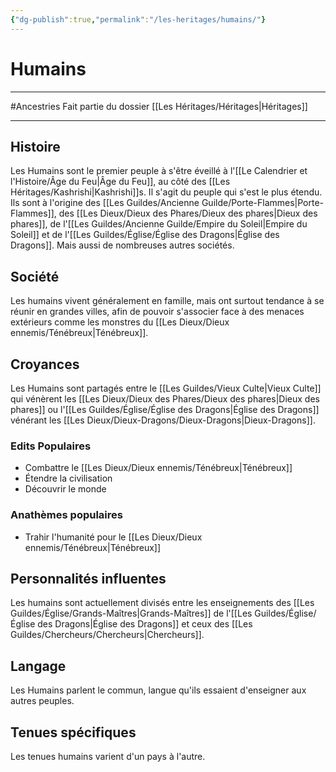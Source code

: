```yaml
---
{"dg-publish":true,"permalink":"/les-heritages/humains/"}
---
```


# Humains
---
#Ancestries 
Fait partie du dossier [[Les Héritages/Héritages\|Héritages]]

-------
## Histoire
Les Humains sont le premier peuple à s'être éveillé à l'[[Le Calendrier et l'Histoire/Âge du Feu\|Âge du Feu]], au côté des [[Les Héritages/Kashrishi\|Kashrishi]]s. Il s'agit du peuple qui s'est le plus étendu. Ils sont à l'origine des [[Les Guildes/Ancienne Guilde/Porte-Flammes\|Porte-Flammes]], des [[Les Dieux/Dieux des Phares/Dieux des phares\|Dieux des phares]], de l'[[Les Guildes/Ancienne Guilde/Empire du Soleil\|Empire du Soleil]] et de l'[[Les Guildes/Église/Église des Dragons\|Église des Dragons]]. Mais aussi de nombreuses autres sociétés.
## Société
Les humains vivent généralement en famille, mais ont surtout tendance à se réunir en grandes villes, afin de pouvoir s'associer face à des menaces extérieurs comme les monstres du [[Les Dieux/Dieux ennemis/Ténébreux\|Ténébreux]].
## Croyances
Les Humains sont partagés entre le [[Les Guildes/Vieux Culte\|Vieux Culte]] qui vénèrent les [[Les Dieux/Dieux des Phares/Dieux des phares\|Dieux des phares]] ou l'[[Les Guildes/Église/Église des Dragons\|Église des Dragons]] vénérant les [[Les Dieux/Dieux-Dragons/Dieux-Dragons\|Dieux-Dragons]].
### Edits Populaires
- Combattre le [[Les Dieux/Dieux ennemis/Ténébreux\|Ténébreux]]
- Étendre la civilisation
- Découvrir le monde
### Anathèmes populaires
- Trahir l'humanité pour le [[Les Dieux/Dieux ennemis/Ténébreux\|Ténébreux]]
## Personnalités influentes
Les humains sont actuellement divisés entre les enseignements des [[Les Guildes/Église/Grands-Maîtres\|Grands-Maîtres]] de l'[[Les Guildes/Église/Église des Dragons\|Église des Dragons]] et ceux des [[Les Guildes/Chercheurs/Chercheurs\|Chercheurs]].
## Langage
Les Humains parlent le commun, langue qu'ils essaient d'enseigner aux autres peuples.
## Tenues spécifiques
Les tenues humains varient d'un pays à l'autre.